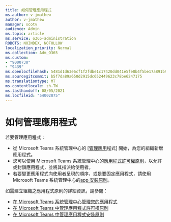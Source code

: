 ```yaml
---
title: 如何管理應用程式
ms.author: v-jmathew
author: v-jmathew
manager: scotv
audience: Admin
ms.topic: article
ms.service: o365-administration
ROBOTS: NOINDEX, NOFOLLOW
localization_priority: Normal
ms.collection: Adm_O365
ms.custom:
- "9000730"
- "9439"
ms.openlocfilehash: 5481d1d63e6cf1f2fdbe1c17420dd041e5fe8b4f5be17a891b9e0bf871d27baf
ms.sourcegitcommit: b5f7da89a650d2915dc652449623c78be6247175
ms.translationtype: MT
ms.contentlocale: zh-TW
ms.lasthandoff: 08/05/2021
ms.locfileid: "54002075"
---
```

# <a name="how-to-manage-an-app"></a>如何管理應用程式

若要管理應用程式：

- 從 Microsoft Teams 系統管理中心的 [[管理應用](https://admin.teams.microsoft.com/policies/manage-apps)程式] 開始，為您的組織新增應用程式。
- 您可以使用 Microsoft Teams 系統管理中心的[應用程式許可權原則](https://admin.teams.microsoft.com/policies/app-permission)，以允許或封鎖應用程式，並將其指派給使用者。
- 若要變更應用程式向使用者呈現的順序，或是要固定應用程式，請使用 Microsoft Teams 系統管理中心的[app 安裝原則](https://admin.teams.microsoft.com/policies/app-setup)。

如需建立組織之應用程式原則的詳細資訊，請參閱：

- [在 Microsoft Teams 系統管理中心管理您的應用程式](https://docs.microsoft.com/MicrosoftTeams/manage-apps)
- [在 Microsoft Teams 中管理應用程式許可權原則](https://docs.microsoft.com/microsoftteams/teams-app-permission-policies)
- [在 Microsoft Teams 中管理應用程式安裝原則](https://docs.microsoft.com/microsoftteams/teams-app-setup-policies)

